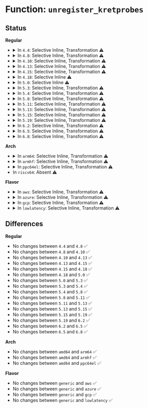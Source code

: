 # Function: <code>unregister_kretprobes</code>

## Status
<b>Regular</b>
<ul>
<li>
<details>
<summary>In <code>4.4</code>: Selective Inline, Transformation ⚠️</summary>

```c
void unregister_kretprobes(struct kretprobe **rps, int num);
```

**Collision:** Unique Global

**Inline:** Selective

**Transformation:** True

**Instances:**

```
In kernel/kprobes.c (ffffffff8112e710)
Location: kernel/kprobes.c:1914
Inline: True
Inline callers:
  - kernel/kprobes.c:unregister_kretprobe
  - kernel/kprobes.c:register_kretprobes
Direct callers:
  - kernel/kprobes.c:unregister_kretprobe
  - kernel/kprobes.c:register_kretprobes
```
**Symbols:**

```
ffffffff8112e710-ffffffff8112e7ba: unregister_kretprobes.part.22 (STB_LOCAL)
ffffffff8112e7c0-ffffffff8112e7d5: unregister_kretprobes (STB_GLOBAL)
```
</details>
</li>
<li>
<details>
<summary>In <code>4.8</code>: Selective Inline, Transformation ⚠️</summary>

```c
void unregister_kretprobes(struct kretprobe **rps, int num);
```

**Collision:** Unique Global

**Inline:** Selective

**Transformation:** True

**Instances:**

```
In kernel/kprobes.c (ffffffff81136a86)
Location: kernel/kprobes.c:1914
Inline: True
Inline callers:
  - kernel/kprobes.c:unregister_kretprobe
  - kernel/kprobes.c:register_kretprobes
Direct callers:
  - kernel/kprobes.c:unregister_kretprobe
  - kernel/kprobes.c:register_kretprobes
```
**Symbols:**

```
ffffffff811369b0-ffffffff81136a56: unregister_kretprobes.part.24 (STB_LOCAL)
ffffffff81136a60-ffffffff81136a75: unregister_kretprobes (STB_GLOBAL)
```
</details>
</li>
<li>
<details>
<summary>In <code>4.10</code>: Selective Inline, Transformation ⚠️</summary>

```c
void unregister_kretprobes(struct kretprobe **rps, int num);
```

**Collision:** Unique Global

**Inline:** Selective

**Transformation:** True

**Instances:**

```
In kernel/kprobes.c (ffffffff81140806)
Location: kernel/kprobes.c:1914
Inline: True
Inline callers:
  - kernel/kprobes.c:unregister_kretprobe
  - kernel/kprobes.c:register_kretprobes
Direct callers:
  - kernel/kprobes.c:unregister_kretprobe
  - kernel/kprobes.c:register_kretprobes
```
**Symbols:**

```
ffffffff81140730-ffffffff811407d6: unregister_kretprobes.part.26 (STB_LOCAL)
ffffffff811407e0-ffffffff811407f5: unregister_kretprobes (STB_GLOBAL)
```
</details>
</li>
<li>
<details>
<summary>In <code>4.13</code>: Selective Inline, Transformation ⚠️</summary>

```c
void unregister_kretprobes(struct kretprobe **rps, int num);
```

**Collision:** Unique Global

**Inline:** Selective

**Transformation:** True

**Instances:**

```
In kernel/kprobes.c (ffffffff81141b86)
Location: kernel/kprobes.c:1996
Inline: True
Inline callers:
  - kernel/kprobes.c:unregister_kretprobe
Direct callers:
  - kernel/kprobes.c:unregister_kretprobe
```
**Symbols:**

```
ffffffff81141ac0-ffffffff81141b60: unregister_kretprobes.part.24 (STB_LOCAL)
ffffffff81141b60-ffffffff81141b76: unregister_kretprobes (STB_GLOBAL)
```
</details>
</li>
<li>
<details>
<summary>In <code>4.15</code>: Selective Inline, Transformation ⚠️</summary>

```c
void unregister_kretprobes(struct kretprobe **rps, int num);
```

**Collision:** Unique Global

**Inline:** Selective

**Transformation:** True

**Instances:**

```
In kernel/kprobes.c (ffffffff8114e936)
Location: kernel/kprobes.c:2000
Inline: True
Inline callers:
  - kernel/kprobes.c:unregister_kretprobe
Direct callers:
  - kernel/kprobes.c:unregister_kretprobe
```
**Symbols:**

```
ffffffff8114e870-ffffffff8114e910: unregister_kretprobes.part.23 (STB_LOCAL)
ffffffff8114e910-ffffffff8114e926: unregister_kretprobes (STB_GLOBAL)
```
</details>
</li>
<li>
<details>
<summary>In <code>4.18</code>: Selective Inline ⚠️</summary>

```c
void unregister_kretprobes(struct kretprobe **rps, int num);
```

**Collision:** Unique Global

**Inline:** Selective

**Transformation:** False

**Instances:**

```
In kernel/kprobes.c (ffffffff8115d420)
Location: kernel/kprobes.c:2044
Inline: True
Direct callers:
  - kernel/kprobes.c:unregister_kretprobe
```
**Symbols:**

```
ffffffff8115d420-ffffffff8115d4b0: unregister_kretprobes (STB_GLOBAL)
```
</details>
</li>
<li>
<details>
<summary>In <code>5.0</code>: Selective Inline ⚠️</summary>

```c
void unregister_kretprobes(struct kretprobe **rps, int num);
```

**Collision:** Unique Global

**Inline:** Selective

**Transformation:** False

**Instances:**

```
In kernel/kprobes.c (ffffffff81169f90)
Location: kernel/kprobes.c:1960
Inline: True
Direct callers:
  - kernel/kprobes.c:unregister_kretprobe
```
**Symbols:**

```
ffffffff81169f90-ffffffff8116a020: unregister_kretprobes (STB_GLOBAL)
```
</details>
</li>
<li>
<details>
<summary>In <code>5.3</code>: Selective Inline, Transformation ⚠️</summary>

```c
void unregister_kretprobes(struct kretprobe **rps, int num);
```

**Collision:** Unique Global

**Inline:** Selective

**Transformation:** True

**Instances:**

```
In kernel/kprobes.c (ffffffff81176e45)
Location: kernel/kprobes.c:1964
Inline: True
Inline callers:
  - kernel/kprobes.c:unregister_kretprobe
Direct callers:
  - kernel/kprobes.c:unregister_kretprobe
```
**Symbols:**

```
ffffffff81176d70-ffffffff81176e14: unregister_kretprobes.part.0 (STB_LOCAL)
ffffffff81176e20-ffffffff81176e35: unregister_kretprobes (STB_GLOBAL)
```
</details>
</li>
<li>
<details>
<summary>In <code>5.4</code>: Selective Inline, Transformation ⚠️</summary>

```c
void unregister_kretprobes(struct kretprobe **rps, int num);
```

**Collision:** Unique Global

**Inline:** Selective

**Transformation:** True

**Instances:**

```
In kernel/kprobes.c (ffffffff81182d75)
Location: kernel/kprobes.c:2007
Inline: True
Inline callers:
  - kernel/kprobes.c:unregister_kretprobe
Direct callers:
  - kernel/kprobes.c:unregister_kretprobe
```
**Symbols:**

```
ffffffff81182ca0-ffffffff81182d44: unregister_kretprobes.part.0 (STB_LOCAL)
ffffffff81182d50-ffffffff81182d65: unregister_kretprobes (STB_GLOBAL)
```
</details>
</li>
<li>
<details>
<summary>In <code>5.8</code>: Selective Inline, Transformation ⚠️</summary>

```c
void unregister_kretprobes(struct kretprobe **rps, int num);
```

**Collision:** Unique Global

**Inline:** Selective

**Transformation:** True

**Instances:**

```
In kernel/kprobes.c (ffffffff81196b35)
Location: kernel/kprobes.c:2051
Inline: True
Inline callers:
  - kernel/kprobes.c:unregister_kretprobe
  - kernel/kprobes.c:unregister_kretprobe
```
**Symbols:**

```
ffffffff811969b0-ffffffff81196a54: unregister_kretprobes.part.0 (STB_LOCAL)
ffffffff81196a60-ffffffff81196a75: unregister_kretprobes (STB_GLOBAL)
```
</details>
</li>
<li>
<details>
<summary>In <code>5.11</code>: Selective Inline, Transformation ⚠️</summary>

```c
void unregister_kretprobes(struct kretprobe **rps, int num);
```

**Collision:** Unique Global

**Inline:** Selective

**Transformation:** True

**Instances:**

```
In kernel/kprobes.c (ffffffff81193b6e)
Location: kernel/kprobes.c:2076
Inline: True
Inline callers:
  - kernel/kprobes.c:unregister_kretprobe
Direct callers:
  - kernel/kprobes.c:unregister_kretprobe
```
**Symbols:**

```
ffffffff81193a10-ffffffff81193b3f: unregister_kretprobes.part.0 (STB_LOCAL)
ffffffff81193b40-ffffffff81193b55: unregister_kretprobes (STB_GLOBAL)
```
</details>
</li>
<li>
<details>
<summary>In <code>5.13</code>: Selective Inline, Transformation ⚠️</summary>

```c
void unregister_kretprobes(struct kretprobe **rps, int num);
```

**Collision:** Unique Global

**Inline:** Selective

**Transformation:** True

**Instances:**

```
In kernel/kprobes.c (ffffffff81194b4e)
Location: kernel/kprobes.c:2081
Inline: True
Inline callers:
  - kernel/kprobes.c:unregister_kretprobe
Direct callers:
  - kernel/kprobes.c:unregister_kretprobe
```
**Symbols:**

```
ffffffff811949f0-ffffffff81194b1e: unregister_kretprobes.part.0 (STB_LOCAL)
ffffffff81194b20-ffffffff81194b35: unregister_kretprobes (STB_GLOBAL)
```
</details>
</li>
<li>
<details>
<summary>In <code>5.15</code>: Selective Inline, Transformation ⚠️</summary>

```c
void unregister_kretprobes(struct kretprobe **rps, int num);
```

**Collision:** Unique Global

**Inline:** Selective

**Transformation:** True

**Instances:**

```
In kernel/kprobes.c (ffffffff811bda5e)
Location: kernel/kprobes.c:2075
Inline: True
Inline callers:
  - kernel/kprobes.c:unregister_kretprobe
Direct callers:
  - kernel/kprobes.c:unregister_kretprobe
```
**Symbols:**

```
ffffffff811bd900-ffffffff811bda2e: unregister_kretprobes.part.0 (STB_LOCAL)
ffffffff811bda30-ffffffff811bda45: unregister_kretprobes (STB_GLOBAL)
```
</details>
</li>
<li>
<details>
<summary>In <code>5.19</code>: Selective Inline, Transformation ⚠️</summary>

```c
void unregister_kretprobes(struct kretprobe **rps, int num);
```

**Collision:** Unique Global

**Inline:** Selective

**Transformation:** True

**Instances:**

```
In kernel/kprobes.c (ffffffff811f0ace)
Location: kernel/kprobes.c:2288
Inline: True
Inline callers:
  - kernel/kprobes.c:unregister_kretprobe
Direct callers:
  - kernel/kprobes.c:unregister_kretprobe
```
**Symbols:**

```
ffffffff811f09d0-ffffffff811f0a87: unregister_kretprobes.part.0 (STB_LOCAL)
ffffffff811f0a90-ffffffff811f0ab5: unregister_kretprobes (STB_GLOBAL)
```
</details>
</li>
<li>
<details>
<summary>In <code>6.2</code>: Selective Inline, Transformation ⚠️</summary>

```c
void unregister_kretprobes(struct kretprobe **rps, int num);
```

**Collision:** Unique Global

**Inline:** Selective

**Transformation:** True

**Instances:**

```
In kernel/kprobes.c (ffffffff812378fe)
Location: kernel/kprobes.c:2292
Inline: True
Inline callers:
  - kernel/kprobes.c:unregister_kretprobe
Direct callers:
  - kernel/kprobes.c:unregister_kretprobe
```
**Symbols:**

```
ffffffff812377e0-ffffffff81237897: unregister_kretprobes.part.0 (STB_LOCAL)
ffffffff812378b0-ffffffff812378d5: unregister_kretprobes (STB_GLOBAL)
```
</details>
</li>
<li>
<details>
<summary>In <code>6.5</code>: Selective Inline, Transformation ⚠️</summary>

```c
void unregister_kretprobes(struct kretprobe **rps, int num);
```

**Collision:** Unique Global

**Inline:** Selective

**Transformation:** True

**Instances:**

```
In kernel/kprobes.c (ffffffff8124e9be)
Location: kernel/kprobes.c:2305
Inline: True
Inline callers:
  - kernel/kprobes.c:unregister_kretprobe
Direct callers:
  - kernel/kprobes.c:unregister_kretprobe
```
**Symbols:**

```
ffffffff8124e8a0-ffffffff8124e957: unregister_kretprobes.part.0 (STB_LOCAL)
ffffffff8124e970-ffffffff8124e995: unregister_kretprobes (STB_GLOBAL)
```
</details>
</li>
<li>
<details>
<summary>In <code>6.8</code>: Selective Inline, Transformation ⚠️</summary>

```c
void unregister_kretprobes(struct kretprobe **rps, int num);
```

**Collision:** Unique Global

**Inline:** Selective

**Transformation:** True

**Instances:**

```
In kernel/kprobes.c (ffffffff812688ee)
Location: kernel/kprobes.c:2290
Inline: True
Inline callers:
  - kernel/kprobes.c:unregister_kretprobe
Direct callers:
  - kernel/kprobes.c:unregister_kretprobe
```
**Symbols:**

```
ffffffff812687d0-ffffffff81268887: unregister_kretprobes.part.0 (STB_LOCAL)
ffffffff812688a0-ffffffff812688c5: unregister_kretprobes (STB_GLOBAL)
```
</details>
</li>
</ul>
<b>Arch</b>
<ul>
<li>
<details>
<summary>In <code>arm64</code>: Selective Inline, Transformation ⚠️</summary>

```c
void unregister_kretprobes(struct kretprobe **rps, int num);
```

**Collision:** Unique Global

**Inline:** Selective

**Transformation:** True

**Instances:**

```
In kernel/kprobes.c (ffff8000101f7c5c)
Location: kernel/kprobes.c:2007
Inline: True
Inline callers:
  - kernel/kprobes.c:unregister_kretprobe
Direct callers:
  - kernel/kprobes.c:unregister_kretprobe
```
**Symbols:**

```
ffff8000101f7b40-ffff8000101f7c08: unregister_kretprobes.part.0 (STB_LOCAL)
ffff8000101f7c08-ffff8000101f7c44: unregister_kretprobes (STB_GLOBAL)
```
</details>
</li>
<li>
<details>
<summary>In <code>armhf</code>: Selective Inline, Transformation ⚠️</summary>

```c
void unregister_kretprobes(struct kretprobe **rps, int num);
```

**Collision:** Unique Global

**Inline:** Selective

**Transformation:** True

**Instances:**

```
In kernel/kprobes.c (c04383a0)
Location: kernel/kprobes.c:2007
Inline: True
Inline callers:
  - kernel/kprobes.c:unregister_kretprobe
Direct callers:
  - kernel/kprobes.c:unregister_kretprobe
```
**Symbols:**

```
c04382c8-c0438364: unregister_kretprobes.part.0 (STB_LOCAL)
c0438364-c0438388: unregister_kretprobes (STB_GLOBAL)
```
</details>
</li>
<li>
<details>
<summary>In <code>ppc64el</code>: Selective Inline, Transformation ⚠️</summary>

```c
void unregister_kretprobes(struct kretprobe **rps, int num);
```

**Collision:** Unique Global

**Inline:** Selective

**Transformation:** True

**Instances:**

```
In kernel/kprobes.c (c00000000026f0ec)
Location: kernel/kprobes.c:2007
Inline: True
Inline callers:
  - kernel/kprobes.c:unregister_kretprobe
Direct callers:
  - kernel/kprobes.c:unregister_kretprobe
```
**Symbols:**

```
c00000000026ef80-c00000000026f0b0: unregister_kretprobes.part.0 (STB_LOCAL)
c00000000026f0b0-c00000000026f0cc: unregister_kretprobes (STB_GLOBAL)
```
</details>
</li>
<li>
In <code>riscv64</code>: Absent ⚠️
</li>
</ul>
<b>Flavor</b>
<ul>
<li>
<details>
<summary>In <code>aws</code>: Selective Inline, Transformation ⚠️</summary>

```c
void unregister_kretprobes(struct kretprobe **rps, int num);
```

**Collision:** Unique Global

**Inline:** Selective

**Transformation:** True

**Instances:**

```
In kernel/kprobes.c (ffffffff8117b395)
Location: kernel/kprobes.c:2007
Inline: True
Inline callers:
  - kernel/kprobes.c:unregister_kretprobe
Direct callers:
  - kernel/kprobes.c:unregister_kretprobe
```
**Symbols:**

```
ffffffff8117b2c0-ffffffff8117b364: unregister_kretprobes.part.0 (STB_LOCAL)
ffffffff8117b370-ffffffff8117b385: unregister_kretprobes (STB_GLOBAL)
```
</details>
</li>
<li>
<details>
<summary>In <code>azure</code>: Selective Inline, Transformation ⚠️</summary>

```c
void unregister_kretprobes(struct kretprobe **rps, int num);
```

**Collision:** Unique Global

**Inline:** Selective

**Transformation:** True

**Instances:**

```
In kernel/kprobes.c (ffffffff8116e535)
Location: kernel/kprobes.c:2007
Inline: True
Inline callers:
  - kernel/kprobes.c:unregister_kretprobe
Direct callers:
  - kernel/kprobes.c:unregister_kretprobe
```
**Symbols:**

```
ffffffff8116e460-ffffffff8116e504: unregister_kretprobes.part.0 (STB_LOCAL)
ffffffff8116e510-ffffffff8116e525: unregister_kretprobes (STB_GLOBAL)
```
</details>
</li>
<li>
<details>
<summary>In <code>gcp</code>: Selective Inline, Transformation ⚠️</summary>

```c
void unregister_kretprobes(struct kretprobe **rps, int num);
```

**Collision:** Unique Global

**Inline:** Selective

**Transformation:** True

**Instances:**

```
In kernel/kprobes.c (ffffffff81179165)
Location: kernel/kprobes.c:2007
Inline: True
Inline callers:
  - kernel/kprobes.c:unregister_kretprobe
Direct callers:
  - kernel/kprobes.c:unregister_kretprobe
```
**Symbols:**

```
ffffffff81179090-ffffffff81179134: unregister_kretprobes.part.0 (STB_LOCAL)
ffffffff81179140-ffffffff81179155: unregister_kretprobes (STB_GLOBAL)
```
</details>
</li>
<li>
<details>
<summary>In <code>lowlatency</code>: Selective Inline, Transformation ⚠️</summary>

```c
void unregister_kretprobes(struct kretprobe **rps, int num);
```

**Collision:** Unique Global

**Inline:** Selective

**Transformation:** True

**Instances:**

```
In kernel/kprobes.c (ffffffff81186a35)
Location: kernel/kprobes.c:2007
Inline: True
Inline callers:
  - kernel/kprobes.c:unregister_kretprobe
Direct callers:
  - kernel/kprobes.c:unregister_kretprobe
```
**Symbols:**

```
ffffffff81186960-ffffffff81186a04: unregister_kretprobes.part.0 (STB_LOCAL)
ffffffff81186a10-ffffffff81186a25: unregister_kretprobes (STB_GLOBAL)
```
</details>
</li>
</ul>

## Differences
<b>Regular</b>
<ul>
<li>
No changes between <code>4.4</code> and <code>4.8</code> ✅
</li>
<li>
No changes between <code>4.8</code> and <code>4.10</code> ✅
</li>
<li>
No changes between <code>4.10</code> and <code>4.13</code> ✅
</li>
<li>
No changes between <code>4.13</code> and <code>4.15</code> ✅
</li>
<li>
No changes between <code>4.15</code> and <code>4.18</code> ✅
</li>
<li>
No changes between <code>4.18</code> and <code>5.0</code> ✅
</li>
<li>
No changes between <code>5.0</code> and <code>5.3</code> ✅
</li>
<li>
No changes between <code>5.3</code> and <code>5.4</code> ✅
</li>
<li>
No changes between <code>5.4</code> and <code>5.8</code> ✅
</li>
<li>
No changes between <code>5.8</code> and <code>5.11</code> ✅
</li>
<li>
No changes between <code>5.11</code> and <code>5.13</code> ✅
</li>
<li>
No changes between <code>5.13</code> and <code>5.15</code> ✅
</li>
<li>
No changes between <code>5.15</code> and <code>5.19</code> ✅
</li>
<li>
No changes between <code>5.19</code> and <code>6.2</code> ✅
</li>
<li>
No changes between <code>6.2</code> and <code>6.5</code> ✅
</li>
<li>
No changes between <code>6.5</code> and <code>6.8</code> ✅
</li>
</ul>
<b>Arch</b>
<ul>
<li>
No changes between <code>amd64</code> and <code>arm64</code> ✅
</li>
<li>
No changes between <code>amd64</code> and <code>armhf</code> ✅
</li>
<li>
No changes between <code>amd64</code> and <code>ppc64el</code> ✅
</li>
</ul>
<b>Flavor</b>
<ul>
<li>
No changes between <code>generic</code> and <code>aws</code> ✅
</li>
<li>
No changes between <code>generic</code> and <code>azure</code> ✅
</li>
<li>
No changes between <code>generic</code> and <code>gcp</code> ✅
</li>
<li>
No changes between <code>generic</code> and <code>lowlatency</code> ✅
</li>
</ul>

